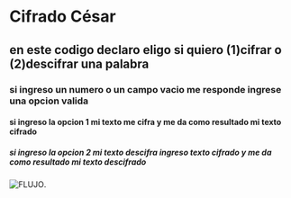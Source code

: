 # Cifrado César

## en este codigo declaro eligo si quiero (1)cifrar o (2)descifrar una palabra

### si ingreso un numero o un campo vacio me responde ingrese una opcion valida

#### si ingreso la opcion 1 mi texto me cifra y me da como resultado mi texto cifrado

##### si ingreso la opcion 2 mi texto descifra ingreso texto cifrado y me da como resultado mi texto descifrado

![FLUJO](http://www.nedgrafica.cl/imagenesnaty/cifradocesarflujo.jpg "DIAGRAMA DE FLUJO").